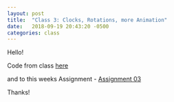 ```yaml
---
layout: post
title:  "Class 3: Clocks, Rotations, more Animation"
date:   2018-09-19 20:43:20 -0500
categories: class
---
```


Hello!

Code from class [here](https://github.com/ajbajb/ARTTECH3135-fall2018/tree/master/code_day03)


and to this weeks Assignment - [Assignment 03](https://ajbajb.github.io/ARTTECH3135-fall2018/assignments/03a)


Thanks!
